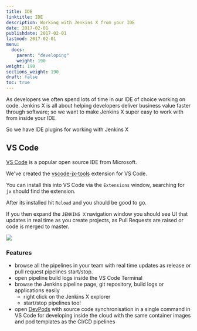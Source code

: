 ```yaml
---
title: IDE
linktitle: IDE
description: Working with Jenkins X from your IDE
date: 2017-02-01
publishdate: 2017-02-01
lastmod: 2017-02-01
menu:
  docs:
    parent: "developing"
    weight: 190
weight: 190
sections_weight: 190
draft: false
toc: true
---
```



As developers we often spend lots of time in our IDE of choice working on code. Jenkins X is all about helping developers deliver business value faster through software; so we want to make Jenkins X super easy to work with from inside your IDE.

So we have IDE plugins for working with Jenkins X

## VS Code

[VS Code](https://code.visualstudio.com/) is a popular open source IDE from Microsoft.

We've created the [vscode-jx-tools](https://github.com/jenkins-x/vscode-jx-tools) extension for VS Code.

You can install this into VS Code via the `Extensions` window, searching for `jx` should find the extension.

After its installed hit `Reload` and you should be good to go.

If you then expand the `JENKINS X` navigation window you should see UI that updates in real time as you create projects, as Pull Requests are raised or code is merged to master.

<img src="/images/vscode.png">

### Features

* browse all the pipelines in your team with real time updates as release or pull request pipelines start/stop.
* open pipeline build logs inside the VS Code Terminal
* browse the Jenkins pipeline page, git repository, build logs or applications easily
  * right click on the Jenkins X explorer
  * start/stop pipelines too! 
* open [DevPods](/developing/devpods/) with source code synchronisation in a single command in VS Code for developing inside the cloud with the same container images and pod templates as the CI/CD pipelines  




